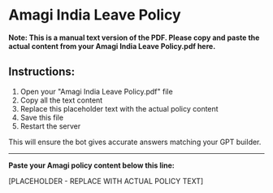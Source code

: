 # Amagi India Leave Policy

**Note: This is a manual text version of the PDF. Please copy and paste the actual content from your Amagi India Leave Policy.pdf here.**

## Instructions:
1. Open your "Amagi India Leave Policy.pdf" file
2. Copy all the text content
3. Replace this placeholder text with the actual policy content
4. Save this file
5. Restart the server

This will ensure the bot gives accurate answers matching your GPT builder.

---

**Paste your Amagi policy content below this line:**

[PLACEHOLDER - REPLACE WITH ACTUAL POLICY TEXT] 